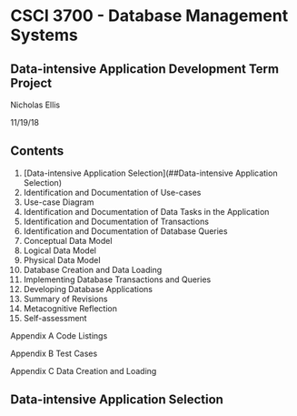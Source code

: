 # CSCI 3700 - Database Management Systems

## **Data-intensive Application Development Term Project**

Nicholas Ellis

11/19/18

## Contents

1. [Data-intensive Application Selection](##Data-intensive Application Selection)
2. Identification and Documentation of Use-cases
3. Use-case Diagram
4. Identification and Documentation of Data Tasks in the Application
5. Identification and Documentation of Transactions
6. Identification and Documentation of Database Queries
7. Conceptual Data Model
8. Logical Data Model
9. Physical Data Model
10. Database Creation and Data Loading
11. Implementing Database Transactions and Queries
12. Developing Database Applications
13. Summary of Revisions
14. Metacognitive Reflection
15. Self-assessment

Appendix A Code Listings

Appendix B Test Cases

Appendix C Data Creation and Loading

## Data-intensive Application Selection